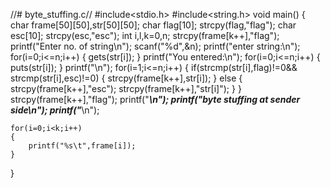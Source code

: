 //# byte_stuffing.c//
#include<stdio.h>
#include<string.h>
void main()
{
    char frame[50][50],str[50][50];
    char flag[10];
    strcpy(flag,"flag");
    char esc[10];
    strcpy(esc,"esc");
    int i,l,k=0,n;
    strcpy(frame[k++],"flag");
    printf("Enter no. of string\n");
    scanf("%d",&n);
    printf("enter string:\n");
    for(i=0;i<=n;i++)
    {
        gets(str[i]);
    }
    printf("You entered:\n");
    for(i=0;i<=n;i++)
    {
        puts(str[i]);
    }
    printf("\n");
    for(i=1;i<=n;i++)
    {
        if(strcmp(str[i],flag)!=0&& strcmp(str[i],esc)!=0)
        {
            strcpy(frame[k++],str[i]);
        }
        else
        {
            strcpy(frame[k++],"esc");
            strcpy(frame[k++],"str[i]");
        }
    }
    strcpy(frame[k++],"flag");
    printf("_____________________\n");
    printf("byte stuffing at sender side\n");
    printf("_____________________\n");

    for(i=0;i<k;i++)
    {
        printf("%s\t",frame[i]);
    }
}
